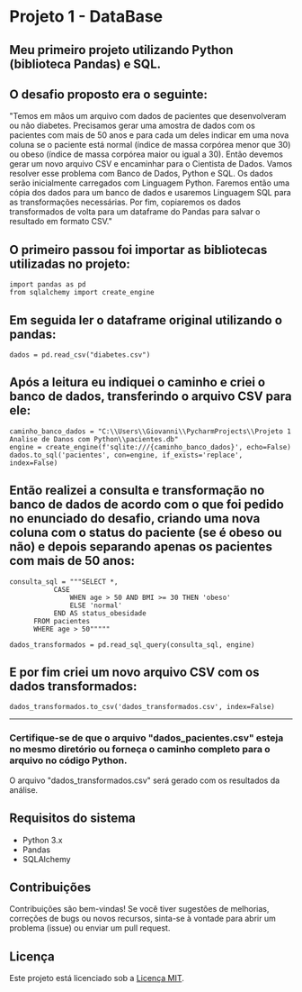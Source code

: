 # Projeto 1 - DataBase

## Meu primeiro projeto utilizando Python (biblioteca Pandas) e SQL.
## O desafio proposto era o seguinte:

"Temos em mãos um arquivo com dados de pacientes que desenvolveram ou não diabetes. Precisamos gerar uma amostra de dados com os pacientes com mais de 50 anos e para cada um deles indicar em uma nova coluna se o paciente está normal (índice de massa corpórea menor que 30) ou obeso (índice de massa corpórea maior ou igual a 30). Então devemos gerar um novo arquivo CSV e encaminhar para o Cientista de Dados. Vamos resolver esse problema com Banco de Dados, Python e SQL. Os dados serão inicialmente carregados com Linguagem Python. Faremos então uma cópia dos dados para um banco de dados e usaremos Linguagem SQL para as transformações necessárias. Por fim, copiaremos os dados transformados de volta para um dataframe do Pandas para salvar o resultado em formato CSV."

## O primeiro passou foi importar as bibliotecas utilizadas no projeto:
```
import pandas as pd
from sqlalchemy import create_engine
```

## Em seguida ler o dataframe original utilizando o pandas:
```
dados = pd.read_csv("diabetes.csv")
```

## Após a leitura eu indiquei o caminho e criei o banco de dados, transferindo o arquivo CSV para ele:
```
caminho_banco_dados = "C:\\Users\\Giovanni\\PycharmProjects\\Projeto 1 Analise de Danos com Python\\pacientes.db"
engine = create_engine(f'sqlite:///{caminho_banco_dados}', echo=False)
dados.to_sql('pacientes', con=engine, if_exists='replace', index=False)
```

## Então realizei a consulta e transformação no banco de dados de acordo com o que foi pedido no enunciado do desafio, criando uma nova coluna com o status do paciente (se é obeso ou não) e depois separando apenas os pacientes com mais de 50 anos:

```
consulta_sql = """SELECT *,
           CASE
               WHEN age > 50 AND BMI >= 30 THEN 'obeso'
               ELSE 'normal'
           END AS status_obesidade
      FROM pacientes
      WHERE age > 50"""""

dados_transformados = pd.read_sql_query(consulta_sql, engine)
 ```

## E por fim criei um novo arquivo CSV com os dados transformados:
```
dados_transformados.to_csv('dados_transformados.csv', index=False)
```

---
### Certifique-se de que o arquivo "dados_pacientes.csv" esteja no mesmo diretório ou forneça o caminho completo para o arquivo no código Python.

O arquivo "dados_transformados.csv" será gerado com os resultados da análise.

## Requisitos do sistema

- Python 3.x
- Pandas
- SQLAlchemy

## Contribuições

Contribuições são bem-vindas! Se você tiver sugestões de melhorias, correções de bugs ou novos recursos, sinta-se à vontade para abrir um problema (issue) ou enviar um pull request.

## Licença

Este projeto está licenciado sob a [Licença MIT](LICENSE).
